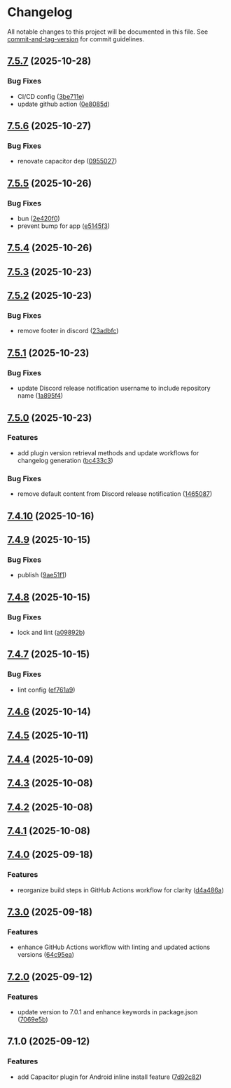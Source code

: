 # Changelog

All notable changes to this project will be documented in this file. See [commit-and-tag-version](https://github.com/absolute-version/commit-and-tag-version) for commit guidelines.

## [7.5.7](https://github.com/Cap-go/capacitor-android-inline-install/compare/7.5.6...7.5.7) (2025-10-28)


### Bug Fixes

* CI/CD config ([3be711e](https://github.com/Cap-go/capacitor-android-inline-install/commit/3be711eb0c61a503ca712bfd6bc5087abe14e41e))
* update github action ([0e8085d](https://github.com/Cap-go/capacitor-android-inline-install/commit/0e8085d429800db2e4b22eda06d1a27cb354c8c6))

## [7.5.6](https://github.com/Cap-go/capacitor-android-inline-install/compare/7.5.5...7.5.6) (2025-10-27)


### Bug Fixes

* renovate capacitor dep ([0955027](https://github.com/Cap-go/capacitor-android-inline-install/commit/095502774b73084b1ad7570ecf8382be963dd698))

## [7.5.5](https://github.com/Cap-go/capacitor-android-inline-install/compare/7.5.4...7.5.5) (2025-10-26)


### Bug Fixes

* bun ([2e420f0](https://github.com/Cap-go/capacitor-android-inline-install/commit/2e420f0b73bf4a06d84ebea535d3f272a735c545))
* prevent bump for app ([e5145f3](https://github.com/Cap-go/capacitor-android-inline-install/commit/e5145f3434f045c65b244117b789be8423e128ef))

## [7.5.4](https://github.com/Cap-go/capacitor-android-inline-install/compare/7.5.3...7.5.4) (2025-10-26)

## [7.5.3](https://github.com/Cap-go/capacitor-android-inline-install/compare/7.5.2...7.5.3) (2025-10-23)

## [7.5.2](https://github.com/Cap-go/capacitor-android-inline-install/compare/7.5.1...7.5.2) (2025-10-23)


### Bug Fixes

* remove footer in discord ([23adbfc](https://github.com/Cap-go/capacitor-android-inline-install/commit/23adbfc6b6b7a7f58432b252cda77f1d48fd567b))

## [7.5.1](https://github.com/Cap-go/capacitor-android-inline-install/compare/7.5.0...7.5.1) (2025-10-23)


### Bug Fixes

* update Discord release notification username to include repository name ([1a895f4](https://github.com/Cap-go/capacitor-android-inline-install/commit/1a895f40ad5ec82a9b9bc801e71652b2e83647ae))

## [7.5.0](https://github.com/Cap-go/capacitor-android-inline-install/compare/7.4.10...7.5.0) (2025-10-23)


### Features

* add plugin version retrieval methods and update workflows for changelog generation ([bc433c3](https://github.com/Cap-go/capacitor-android-inline-install/commit/bc433c3cf1009721dff1f7d37a9a9b3233d8a949))


### Bug Fixes

* remove default content from Discord release notification ([1465087](https://github.com/Cap-go/capacitor-android-inline-install/commit/14650877ee7d7824928dd9b6e1d05109221fa950))

## [7.4.10](https://github.com/Cap-go/capacitor-android-inline-install/compare/7.4.9...7.4.10) (2025-10-16)

## [7.4.9](https://github.com/Cap-go/capacitor-android-inline-install/compare/7.4.8...7.4.9) (2025-10-15)


### Bug Fixes

* publish ([9ae51f1](https://github.com/Cap-go/capacitor-android-inline-install/commit/9ae51f128e41023af524d9c9e51edf2d00dd0180))

## [7.4.8](https://github.com/cap-go/capacitor-android-inline-install/compare/7.4.7...7.4.8) (2025-10-15)


### Bug Fixes

* lock and lint ([a09892b](https://github.com/cap-go/capacitor-android-inline-install/commit/a09892b7af62feb6e975bc3540200ca982c2ca9f))

## [7.4.7](https://github.com/cap-go/capacitor-android-inline-install/compare/7.4.6...7.4.7) (2025-10-15)


### Bug Fixes

* lint config ([ef761a9](https://github.com/cap-go/capacitor-android-inline-install/commit/ef761a9ca83d3a11ae7de37df67fed93c97a9fd3))

## [7.4.6](https://github.com/cap-go/capacitor-android-inline-install/compare/7.4.5...7.4.6) (2025-10-14)

## [7.4.5](https://github.com/cap-go/capacitor-android-inline-install/compare/7.4.4...7.4.5) (2025-10-11)

## [7.4.4](https://github.com/cap-go/capacitor-android-inline-install/compare/7.4.3...7.4.4) (2025-10-09)

## [7.4.3](https://github.com/cap-go/capacitor-android-inline-install/compare/7.4.2...7.4.3) (2025-10-08)

## [7.4.2](https://github.com/cap-go/capacitor-android-inline-install/compare/7.4.1...7.4.2) (2025-10-08)

## [7.4.1](https://github.com/cap-go/capacitor-android-inline-install/compare/7.4.0...7.4.1) (2025-10-08)

## [7.4.0](https://github.com/cap-go/capacitor-android-inline-install/compare/7.3.0...7.4.0) (2025-09-18)


### Features

* reorganize build steps in GitHub Actions workflow for clarity ([d4a486a](https://github.com/cap-go/capacitor-android-inline-install/commit/d4a486abfa6b0a287db519808f75b900ada06e63))

## [7.3.0](https://github.com/cap-go/capacitor-android-inline-install/compare/7.2.0...7.3.0) (2025-09-18)


### Features

* enhance GitHub Actions workflow with linting and updated actions versions ([64c95ea](https://github.com/cap-go/capacitor-android-inline-install/commit/64c95eaed8183ece500ffc5f56a84ea1420c3c4a))

## [7.2.0](https://github.com/cap-go/capacitor-android-inline-install/compare/7.1.0...7.2.0) (2025-09-12)


### Features

* update version to 7.0.1 and enhance keywords in package.json ([7069e5b](https://github.com/cap-go/capacitor-android-inline-install/commit/7069e5b20ee0ea5c94c414608ec0e17d57b7ee02))

## 7.1.0 (2025-09-12)


### Features

* add Capacitor plugin for Android inline install feature ([7d92c82](https://github.com/cap-go/capacitor-android-inline-install/commit/7d92c82a07d528b3fb97772dd123651df8d8b919))
